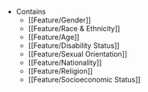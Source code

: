 - Contains
	- [[Feature/Gender]]
	- [[Feature/Race & Ethnicity]]
	- [[Feature/Age]]
	- [[Feature/Disability Status]]
	- [[Feature/Sexual Orientation]]
	- [[Feature/Nationality]]
	- [[Feature/Religion]]
	- [[Feature/Socioeconomic Status]]